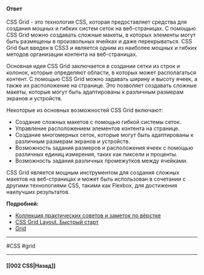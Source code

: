 #### Ответ

CSS Grid - это технология CSS, которая предоставляет средства для создания мощных и гибких систем сеток на веб-страницах. С помощью CSS Grid можно создавать сложные макеты, в которых элементы могут быть размещены в произвольных ячейках и даже перекрываться. CSS Grid был введен в CSS3 и является одним из наиболее мощных и гибких методов организации контента на веб-страницах.

Основная идея CSS Grid заключается в создании сетки из строк и колонок, которые определяют области, в которых может располагаться контент. С помощью CSS Grid можно задавать ширину и высоту ячеек, а также их расположение на странице. Это позволяет создавать сложные макеты, которые могут быть адаптированы к различным размерам экранов и устройств.

Некоторые из основных возможностей CSS Grid включают:

- Создание сложных макетов с помощью гибкой системы сеток.
- Управление расположением элементов контента на странице.
- Создание многомерных сеток, которые могут быть адаптированы к различным размерам экранов и устройств.
- Возможность задания размеров и расположения ячеек с помощью различных единиц измерения, таких как пиксели и проценты.
- Возможность задания различных промежутков между ячейками.

CSS Grid является мощным инструментом для создания сложных макетов на веб-страницах и может быть использован в сочетании с другими технологиями CSS, такими как Flexbox, для достижения наилучших результатов.

**Подробней:**

- [Коллекция практических советов и заметок по вёрстке](https://habrahabr.ru/post/273471/#display)
- [CSS Grid Layout. Быстрый старт](https://habrahabr.ru/post/325760/)
- [Grid](https://developer.mozilla.org/ru/docs/Web/CSS/CSS_Grid_Layout)

___
#CSS #grid 

___

#### [[002 CSS|Назад]]